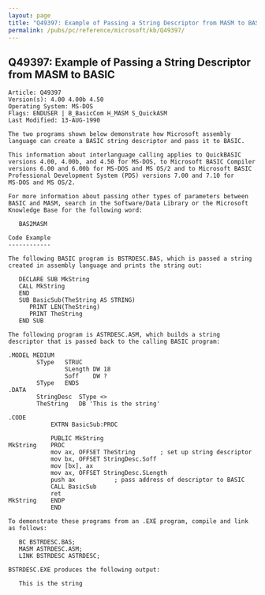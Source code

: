 ```yaml
---
layout: page
title: "Q49397: Example of Passing a String Descriptor from MASM to BASIC"
permalink: /pubs/pc/reference/microsoft/kb/Q49397/
---
```


## Q49397: Example of Passing a String Descriptor from MASM to BASIC

	Article: Q49397
	Version(s): 4.00 4.00b 4.50
	Operating System: MS-DOS
	Flags: ENDUSER | B_BasicCom H_MASM S_QuickASM
	Last Modified: 13-AUG-1990
	
	The two programs shown below demonstrate how Microsoft assembly
	language can create a BASIC string descriptor and pass it to BASIC.
	
	This information about interlanguage calling applies to QuickBASIC
	versions 4.00, 4.00b, and 4.50 for MS-DOS, to Microsoft BASIC Compiler
	versions 6.00 and 6.00b for MS-DOS and MS OS/2 and to Microsoft BASIC
	Professional Development System (PDS) versions 7.00 and 7.10 for
	MS-DOS and MS OS/2.
	
	For more information about passing other types of parameters between
	BASIC and MASM, search in the Software/Data Library or the Microsoft
	Knowledge Base for the following word:
	
	   BAS2MASM
	
	Code Example
	------------
	
	The following BASIC program is BSTRDESC.BAS, which is passed a string
	created in assembly language and prints the string out:
	
	   DECLARE SUB MkString
	   CALL MkString
	   END
	   SUB BasicSub(TheString AS STRING)
	      PRINT LEN(TheString)
	      PRINT TheString
	   END SUB
	
	The following program is ASTRDESC.ASM, which builds a string
	descriptor that is passed back to the calling BASIC program:
	
	.MODEL MEDIUM
	        SType   STRUC
	                SLength DW 18
	                Soff    DW ?
	        SType   ENDS
	.DATA
	        StringDesc  SType <>
	        TheString   DB 'This is the string'
	
	.CODE
	            EXTRN BasicSub:PROC
	
	            PUBLIC MkString
	MkString    PROC
	            mov ax, OFFSET TheString       ; set up string descriptor
	            mov bx, OFFSET StringDesc.Soff
	            mov [bx], ax
	            mov ax, OFFSET StringDesc.SLength
	            push ax           ; pass address of descriptor to BASIC
	            CALL BasicSub
	            ret
	MkString    ENDP
	            END
	
	To demonstrate these programs from an .EXE program, compile and link
	as follows:
	
	   BC BSTRDESC.BAS;
	   MASM ASTRDESC.ASM;
	   LINK BSTRDESC ASTRDESC;
	
	BSTRDESC.EXE produces the following output:
	
	   This is the string
